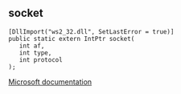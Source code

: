 ## socket

```
[DllImport("ws2_32.dll", SetLastError = true)]
public static extern IntPtr socket(
   int af,
   int type,
   int protocol
);
```

[Microsoft documentation](https://docs.microsoft.com/en-us/windows/win32/api/winsock/nf-winsock-socket)
